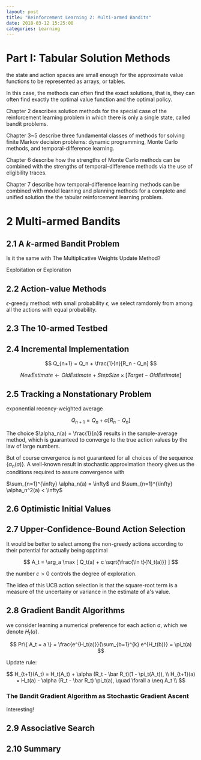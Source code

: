 ```yaml
---
layout: post
title: "Reinforcement Learning 2: Multi-armed Bandits"
date: 2018-03-12 15:25:00
categories: Learning
---
```


# Part I: Tabular Solution Methods

the state and action spaces are small enough for the approximate value functions to be represented as arrays, or tables.

In this case, the methods can often find the exact solutions, that is, they can often find exactly the optimal value function and the optimal policy.

Chapter 2 describes solution methods for the special case of the reinforcement learning problem in which there is only a single state, called bandit problems.

Chapter 3~5 describe three fundamental classes of methods for solving finite Markov decision problems: dynamic programming, Monte Carlo methods, and temporal-difference learning.

Chapter 6 describe how the strengths of Monte Carlo methods can be combined with the strengths of temporal-difference methods via the use of eligibility traces.

Chapter 7 describe how temporal-difference learning methods can be combined with model learning and planning methods for a complete and unified solution the the tabular reinforcement learning problem.

# 2 Multi-armed Bandits

## 2.1 A $k$-armed Bandit Problem

Is it the same with The Multiplicative Weights Update Method?

Exploitation or Exploration

## 2.2 Action-value Methods

$\epsilon$-greedy method: with small probability $\epsilon$, we select ramdomly from among all the actions with equal probability.

## 2.3 The 10-armed Testbed

## 2.4 Incremental Implementation

$$
Q_{n+1} = Q_n + \frac{1}{n}[R_n - Q_n]
$$

$$
NewEstimate \leftarrow OldEstimate + StepSize \times [Target - OldEstimate]
$$

## 2.5 Tracking a Nonstationary Problem

exponential recency-weighted average

$$
Q_{n+1} = Q_n + \alpha [R_n - Q_n]
$$


The choice $\alpha_n(a) = \frac{1}{n}$ results in the sample-average method, which is guaranteed to converge to the true action values by the law of large numbers.

But of course cnvergence is not guaranteed for all choices of the sequence $\{ \alpha_n(a) \}$. A well-known result in stochastic approximation theory gives us the conditions required to assure convergence with

$\sum_{n=1}^{\infty} \alpha_n(a) = \infty$ and $\sum_{n=1}^{\infty} \alpha_n^2(a) < \infty$

## 2.6 Optimistic Initial Values

## 2.7 Upper-Confidence-Bound Action Selection

It would be better to select among the non-greedy actions according to their potential for actually being opptimal

$$
A_t = \arg_a \max [ Q_t(a) + c \sqrt{\frac{\ln t}{N_t(a)}} ]
$$

the number $c > 0$ controls the degree of exploration.

The idea of this UCB action selection is that the square-root term is a measure of the uncertainy or variance in the estimate of a's value.

## 2.8 Gradient Bandit Algorithms

we consider learning a numerical preference for each action $a$, which we denote $H_t(a)$.

$$
Pr\{ A_t = a \} = \frac{e^{H_t(a)}}{\sum_{b=1}^{k} e^{H_t(b)}} = \pi_t(a)
$$

Update rule:

$$
H_{t+1}(A_t) = H_t(A_t) + \alpha (R_t - \bar R_t)(1 - \pi_t(A_t)), \\
H_{t+1}(a) = H_t(a) - \alpha (R_t - \bar R_t) \pi_t(a), \quad \forall a \neq A_t \\
$$

### The Bandit Gradient Algorithm as Stochastic Gradient Ascent

Interesting!

## 2.9 Associative Search

## 2.10 Summary


